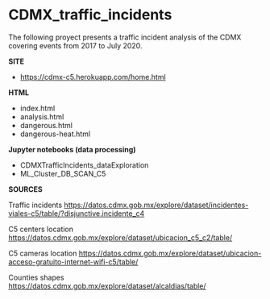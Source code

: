 # CDMX_traffic_incidents
The following proyect presents a traffic incident analysis of the CDMX covering events from 2017 to July 2020.


__SITE__
* https://cdmx-c5.herokuapp.com/home.html


__HTML__
* index.html
* analysis.html
* dangerous.html
* dangerous-heat.html


__Jupyter notebooks (data processing)__

* CDMXTrafficIncidents_dataExploration
* ML_Cluster_DB_SCAN_C5


__SOURCES__

Traffic incidents
https://datos.cdmx.gob.mx/explore/dataset/incidentes-viales-c5/table/?disjunctive.incidente_c4

C5 centers location
https://datos.cdmx.gob.mx/explore/dataset/ubicacion_c5_c2/table/

C5 cameras location
https://datos.cdmx.gob.mx/explore/dataset/ubicacion-acceso-gratuito-internet-wifi-c5/table/

Counties shapes
https://datos.cdmx.gob.mx/explore/dataset/alcaldias/table/
